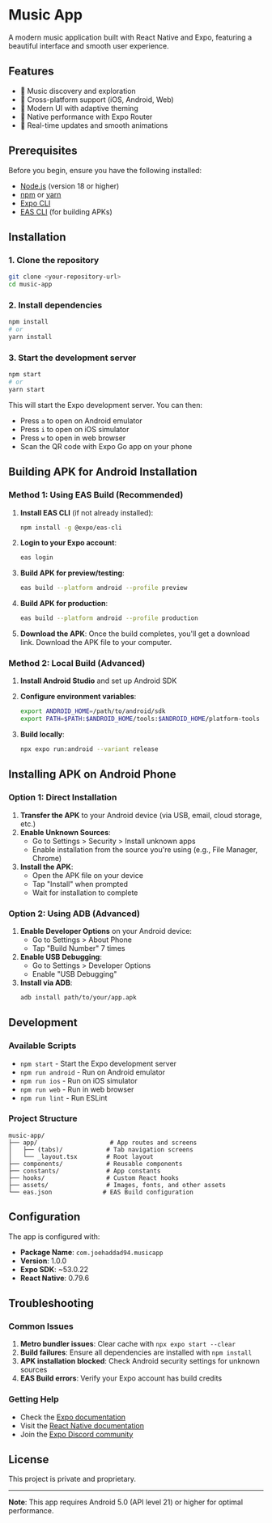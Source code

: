 # Music App

A modern music application built with React Native and Expo, featuring a beautiful interface and smooth user experience.

## Features

- 🎵 Music discovery and exploration
- 📱 Cross-platform support (iOS, Android, Web)
- 🎨 Modern UI with adaptive theming
- 📱 Native performance with Expo Router
- 🔄 Real-time updates and smooth animations

## Prerequisites

Before you begin, ensure you have the following installed:

- [Node.js](https://nodejs.org/) (version 18 or higher)
- [npm](https://www.npmjs.com/) or [yarn](https://yarnpkg.com/)
- [Expo CLI](https://docs.expo.dev/get-started/installation/)
- [EAS CLI](https://docs.expo.dev/build/setup/) (for building APKs)

## Installation

### 1. Clone the repository

```bash
git clone <your-repository-url>
cd music-app
```

### 2. Install dependencies

```bash
npm install
# or
yarn install
```

### 3. Start the development server

```bash
npm start
# or
yarn start
```

This will start the Expo development server. You can then:
- Press `a` to open on Android emulator
- Press `i` to open on iOS simulator
- Press `w` to open in web browser
- Scan the QR code with Expo Go app on your phone

## Building APK for Android Installation

### Method 1: Using EAS Build (Recommended)

1. **Install EAS CLI** (if not already installed):
   ```bash
   npm install -g @expo/eas-cli
   ```

2. **Login to your Expo account**:
   ```bash
   eas login
   ```

3. **Build APK for preview/testing**:
   ```bash
   eas build --platform android --profile preview
   ```

4. **Build APK for production**:
   ```bash
   eas build --platform android --profile production
   ```

5. **Download the APK**: Once the build completes, you'll get a download link. Download the APK file to your computer.

### Method 2: Local Build (Advanced)

1. **Install Android Studio** and set up Android SDK
2. **Configure environment variables**:
   ```bash
   export ANDROID_HOME=/path/to/android/sdk
   export PATH=$PATH:$ANDROID_HOME/tools:$ANDROID_HOME/platform-tools
   ```

3. **Build locally**:
   ```bash
   npx expo run:android --variant release
   ```

## Installing APK on Android Phone

### Option 1: Direct Installation

1. **Transfer the APK** to your Android device (via USB, email, cloud storage, etc.)
2. **Enable Unknown Sources**:
   - Go to Settings > Security > Install unknown apps
   - Enable installation from the source you're using (e.g., File Manager, Chrome)
3. **Install the APK**:
   - Open the APK file on your device
   - Tap "Install" when prompted
   - Wait for installation to complete

### Option 2: Using ADB (Advanced)

1. **Enable Developer Options** on your Android device:
   - Go to Settings > About Phone
   - Tap "Build Number" 7 times
2. **Enable USB Debugging**:
   - Go to Settings > Developer Options
   - Enable "USB Debugging"
3. **Install via ADB**:
   ```bash
   adb install path/to/your/app.apk
   ```

## Development

### Available Scripts

- `npm start` - Start the Expo development server
- `npm run android` - Run on Android emulator
- `npm run ios` - Run on iOS simulator
- `npm run web` - Run in web browser
- `npm run lint` - Run ESLint

### Project Structure

```
music-app/
├── app/                    # App routes and screens
│   ├── (tabs)/            # Tab navigation screens
│   └── _layout.tsx        # Root layout
├── components/            # Reusable components
├── constants/             # App constants
├── hooks/                 # Custom React hooks
├── assets/                # Images, fonts, and other assets
└── eas.json              # EAS Build configuration
```

## Configuration

The app is configured with:
- **Package Name**: `com.joehaddad94.musicapp`
- **Version**: 1.0.0
- **Expo SDK**: ~53.0.22
- **React Native**: 0.79.6

## Troubleshooting

### Common Issues

1. **Metro bundler issues**: Clear cache with `npx expo start --clear`
2. **Build failures**: Ensure all dependencies are installed with `npm install`
3. **APK installation blocked**: Check Android security settings for unknown sources
4. **EAS Build errors**: Verify your Expo account has build credits

### Getting Help

- Check the [Expo documentation](https://docs.expo.dev/)
- Visit the [React Native documentation](https://reactnative.dev/)
- Join the [Expo Discord community](https://chat.expo.dev/)

## License

This project is private and proprietary.

---

**Note**: This app requires Android 5.0 (API level 21) or higher for optimal performance.
